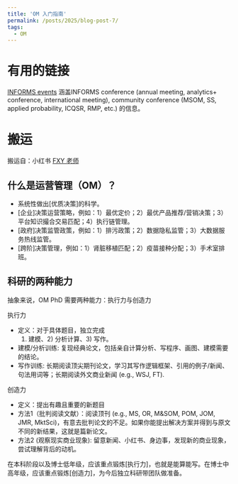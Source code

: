 ```yaml
---
title: 'OM 入门指南'
permalink: /posts/2025/blog-post-7/
tags: 
  - OM
---
```


# 有用的链接
[INFORMS events](https://www.informs.org/Resource-Center/New-Members/Events-at-INFORMS) 涵盖INFORMS conference (annual meeting, analytics+ conference, international meeting), community conference (MSOM, SS, applied probability, ICQSR, RMP, etc.) 的信息。

# 搬运

搬运自：小红书 [FXY 老师](https://www.xiaohongshu.com/user/profile/5933f720438b7f05243118b4?xsec_token=ABYXbO_InTBQuTJtP-DxrUGft6yZCJ8Yk2M2RlheAUAgM=&xsec_source=pc_note)

## 什么是运营管理（OM）？

- 系统性做出[优质决策]的科学。
- [企业]决策运营策略，例如：1）最优定价；2）最优产品推荐/营销决策；3）平台知识撮合交易匹配；4）执行链管理。
- [政府]决策监管政策，例如：1）排污政策；2）数据隐私监管；3）大数据服务热线监管。
- [跨阶]决策管理，例如：1）肾脏移植匹配；2）疫苗接种分配；3）手术室排班。

## 科研的两种能力

抽象来说，OM PhD 需要两种能力：执行力与创造力
	
执行力
- 定义：对于具体题目，独立完成
  1) 建模、2) 分析计算、3) 写作。
- 建模/分析训练: 复现经典论文，包括亲自计算分析、写程序、画图、建模需要的结论。
- 写作训练: 长期阅读顶尖期刊论文，学习其写作逻辑框架、引用的例子/新闻、句法用词等；长期阅读外文商业新闻 (e.g., WSJ, FT).

创造力
- 定义：提出有趣且重要的新题目
- 方法1（批判阅读文献）：阅读顶刊 (e.g., MS, OR, M&SOM, POM, JOM, JMR, MktSci)，有意去批判论文的不足。如果你能提出解决方案并得到与原文不同的新结果，这就是篇新论文。
- 方法2 (观察现实商业现象): 留意新闻、小红书、身边事，发现新的商业现象，尝试理解背后的动机。

在本科阶段以及博士低年级，应该重点锻炼[执行力]，也就是能算能写。在博士中高年级，应该重点锻炼[创造力]，为今后独立科研带团队做准备。